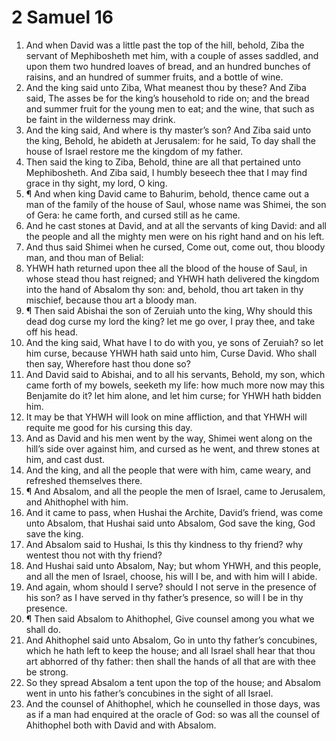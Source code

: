 ﻿# 2 Samuel 16
1. And when David was a little past the top of the hill, behold, Ziba the servant of Mephibosheth met him, with a couple of asses saddled, and upon them two hundred loaves of bread, and an hundred bunches of raisins, and an hundred of summer fruits, and a bottle of wine. 
2. And the king said unto Ziba, What meanest thou by these? And Ziba said, The asses be for the king’s household to ride on; and the bread and summer fruit for the young men to eat; and the wine, that such as be faint in the wilderness may drink. 
3. And the king said, And where is thy master’s son? And Ziba said unto the king, Behold, he abideth at Jerusalem: for he said, To day shall the house of Israel restore me the kingdom of my father. 
4. Then said the king to Ziba, Behold, thine are all that pertained unto Mephibosheth. And Ziba said, I humbly beseech thee that I may find grace in thy sight, my lord, O king. 
5. ¶ And when king David came to Bahurim, behold, thence came out a man of the family of the house of Saul, whose name was Shimei, the son of Gera: he came forth, and cursed still as he came. 
6. And he cast stones at David, and at all the servants of king David: and all the people and all the mighty men were on his right hand and on his left. 
7. And thus said Shimei when he cursed, Come out, come out, thou bloody man, and thou man of Belial: 
8. YHWH hath returned upon thee all the blood of the house of Saul, in whose stead thou hast reigned; and YHWH hath delivered the kingdom into the hand of Absalom thy son: and, behold, thou art taken in thy mischief, because thou art a bloody man. 
9. ¶ Then said Abishai the son of Zeruiah unto the king, Why should this dead dog curse my lord the king? let me go over, I pray thee, and take off his head. 
10. And the king said, What have I to do with you, ye sons of Zeruiah? so let him curse, because YHWH hath said unto him, Curse David. Who shall then say, Wherefore hast thou done so? 
11. And David said to Abishai, and to all his servants, Behold, my son, which came forth of my bowels, seeketh my life: how much more now may this Benjamite do it? let him alone, and let him curse; for YHWH hath bidden him. 
12. It may be that YHWH will look on mine affliction, and that YHWH will requite me good for his cursing this day. 
13. And as David and his men went by the way, Shimei went along on the hill’s side over against him, and cursed as he went, and threw stones at him, and cast dust. 
14. And the king, and all the people that were with him, came weary, and refreshed themselves there. 
15. ¶ And Absalom, and all the people the men of Israel, came to Jerusalem, and Ahithophel with him. 
16. And it came to pass, when Hushai the Archite, David’s friend, was come unto Absalom, that Hushai said unto Absalom, God save the king, God save the king. 
17. And Absalom said to Hushai, Is this thy kindness to thy friend? why wentest thou not with thy friend? 
18. And Hushai said unto Absalom, Nay; but whom YHWH, and this people, and all the men of Israel, choose, his will I be, and with him will I abide. 
19. And again, whom should I serve? should I not serve in the presence of his son? as I have served in thy father’s presence, so will I be in thy presence. 
20. ¶ Then said Absalom to Ahithophel, Give counsel among you what we shall do. 
21. And Ahithophel said unto Absalom, Go in unto thy father’s concubines, which he hath left to keep the house; and all Israel shall hear that thou art abhorred of thy father: then shall the hands of all that are with thee be strong. 
22. So they spread Absalom a tent upon the top of the house; and Absalom went in unto his father’s concubines in the sight of all Israel. 
23. And the counsel of Ahithophel, which he counselled in those days, was as if a man had enquired at the oracle of God: so was all the counsel of Ahithophel both with David and with Absalom. 
